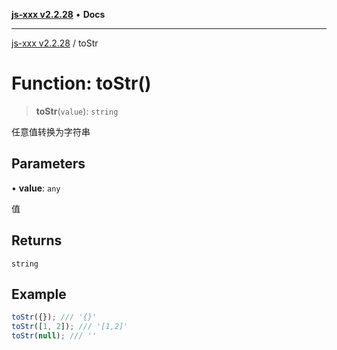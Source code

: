 [**js-xxx v2.2.28**](../README.md) • **Docs**

***

[js-xxx v2.2.28](../README.md) / toStr

# Function: toStr()

> **toStr**(`value`): `string`

任意值转换为字符串

## Parameters

• **value**: `any`

值

## Returns

`string`

## Example

```ts
toStr({}); /// '{}'
toStr([1, 2]); /// '[1,2]'
toStr(null); /// ''
```

